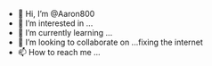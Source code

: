 - 👋 Hi, I’m @Aaron800
- 👀 I’m interested in ...
- 🌱 I’m currently learning ...
- 💞️ I’m looking to collaborate on ...fixing the internet
- 📫 How to reach me ...

<!---
Aaron800/Aaron800 is a ✨ special ✨ repository because its `README.md` (this file) appears on your GitHub profile.
You can click the Preview link to take a look at your changes.
--->
